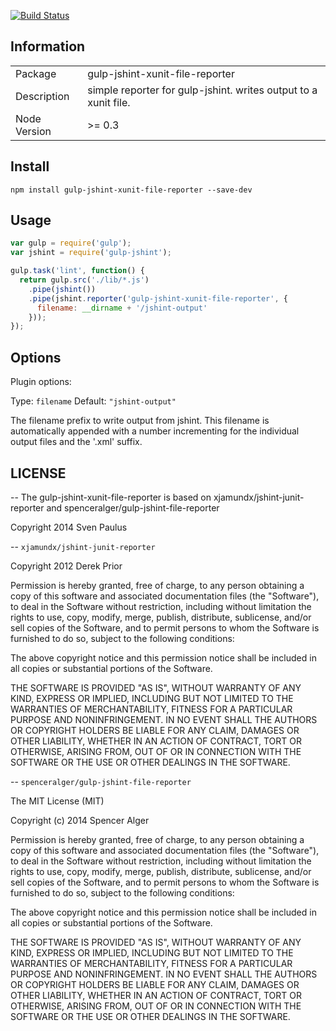 [![Build Status](https://travis-ci.org/spenceralger/gulp-jshint-xunit-file-reporter.svg?branch=master)](https://travis-ci.org/spenceralger/gulp-jshint-xunit-file-reporter)

## Information

<table>
<tr>
<td>Package</td><td>gulp-jshint-xunit-file-reporter</td>
</tr>
<tr>
<td>Description</td>
<td>simple reporter for gulp-jshint. writes output to a xunit file.</td>
</tr>
<tr>
<td>Node Version</td>
<td>>= 0.3</td>
</tr>
</table>

## Install

    npm install gulp-jshint-xunit-file-reporter --save-dev

## Usage

```javascript
var gulp = require('gulp');
var jshint = require('gulp-jshint');

gulp.task('lint', function() {
  return gulp.src('./lib/*.js')
    .pipe(jshint())
    .pipe(jshint.reporter('gulp-jshint-xunit-file-reporter', {
      filename: __dirname + '/jshint-output'
    }));
});
```

## Options

Plugin options:

Type: `filename`
Default: `"jshint-output"`

The filename prefix to write output from jshint.
This filename is automatically appended with a
number incrementing for the individual output
files and the '.xml' suffix.

## LICENSE

--
The gulp-jshint-xunit-file-reporter is based on
xjamundx/jshint-junit-reporter and spenceralger/gulp-jshint-file-reporter

Copyright 2014 Sven Paulus

--
`xjamundx/jshint-junit-reporter`

Copyright 2012 Derek Prior

Permission is hereby granted, free of charge, to any person obtaining a copy of this software and associated documentation files (the "Software"), to deal in the Software without restriction, including without limitation the rights to use, copy, modify, merge, publish, distribute, sublicense, and/or sell copies of the Software, and to permit persons to whom the Software is furnished to do so, subject to the following conditions:

The above copyright notice and this permission notice shall be included in all copies or substantial portions of the Software.

THE SOFTWARE IS PROVIDED "AS IS", WITHOUT WARRANTY OF ANY KIND, EXPRESS OR IMPLIED, INCLUDING BUT NOT LIMITED TO THE WARRANTIES OF MERCHANTABILITY, FITNESS FOR A PARTICULAR PURPOSE AND NONINFRINGEMENT. IN NO EVENT SHALL THE AUTHORS OR COPYRIGHT HOLDERS BE LIABLE FOR ANY CLAIM, DAMAGES OR OTHER LIABILITY, WHETHER IN AN ACTION OF CONTRACT, TORT OR OTHERWISE, ARISING FROM, OUT OF OR IN CONNECTION WITH THE SOFTWARE OR THE USE OR OTHER DEALINGS IN THE SOFTWARE.

--
`spenceralger/gulp-jshint-file-reporter`

The MIT License (MIT)

Copyright (c) 2014 Spencer Alger

Permission is hereby granted, free of charge, to any person obtaining a copy
of this software and associated documentation files (the "Software"), to deal
in the Software without restriction, including without limitation the rights
to use, copy, modify, merge, publish, distribute, sublicense, and/or sell
copies of the Software, and to permit persons to whom the Software is
furnished to do so, subject to the following conditions:

The above copyright notice and this permission notice shall be included in
all copies or substantial portions of the Software.

THE SOFTWARE IS PROVIDED "AS IS", WITHOUT WARRANTY OF ANY KIND, EXPRESS OR
IMPLIED, INCLUDING BUT NOT LIMITED TO THE WARRANTIES OF MERCHANTABILITY,
FITNESS FOR A PARTICULAR PURPOSE AND NONINFRINGEMENT. IN NO EVENT SHALL THE
AUTHORS OR COPYRIGHT HOLDERS BE LIABLE FOR ANY CLAIM, DAMAGES OR OTHER
LIABILITY, WHETHER IN AN ACTION OF CONTRACT, TORT OR OTHERWISE, ARISING FROM,
OUT OF OR IN CONNECTION WITH THE SOFTWARE OR THE USE OR OTHER DEALINGS IN
THE SOFTWARE.
